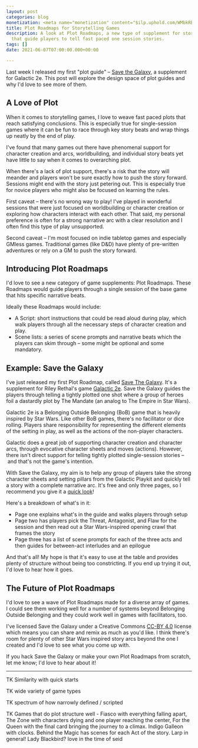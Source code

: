 ```yaml
---
layout: post
categories: blog
monetization: <meta name="monetization" content="$ilp.uphold.com/WMbkRBiZFgbx">
title: Plot Roadmaps for Storytelling Games
description: A look at Plot Roadmaps, a new type of supplement for storytelling games
  that guide players to tell fast paced one session stories.
tags: []
date: 2021-06-07T07:00:00.000+00:00

---
```

Last week I released my first "plot guide" – [Save the Galaxy](https://randylubin.itch.io/save-the-galaxy), a supplement for Galactic 2e. This post will explore the design space of plot guides and why I'd love to see more of them.

## A Love of Plot

When it comes to storytelling games, I love to weave fast paced plots that reach satisfying conclusions. This is especially true for single-session games where it can be fun to race through key story beats and wrap things up neatly by the end of play.

I've found that many games out there have phenomenal support for character creation and arcs, worldbuilding, and individual story beats yet have little to say when it comes to overarching plot.

When there's a lack of plot support, there's a risk that the story will meander and players won't be sure exactly how to push the story forward. Sessions might end with the story just petering out. This is especially true for novice players who might also be focused on learning the rules.

First caveat – there's no wrong way to play! I've played in wonderful sessions that were just focused on worldbuilding or character creation or exploring how characters interact with each other. That said, my personal preference is often for a strong narrative arc with a clear resolution and I often find this type of play unsupported.

Second caveat – I'm most focused on indie tabletop games and especially GMless games. Traditional games (like D&D) have plenty of pre-written adventures or rely on a GM to push the story forward.

## Introducing Plot Roadmaps

I'd love to see a new category of game supplements: Plot Roadmaps. These Roadmaps would guide players through a single session of the base game that hits specific narrative beats.

Ideally these Roadmaps would include:

* A Script: short instructions that could be read aloud during play, which walk players through all the necessary steps of character creation and play.
* Scene lists: a series of scene prompts and narrative beats which the players can skim through – some might be optional and some mandatory.

## Example: Save the Galaxy

I've just released my first Plot Roadmap, called [Save The Galaxy](https://randylubin.itch.io/save-the-galaxy). It's a supplement for Riley Rethal's game [Galactic 2e](https://metagame.itch.io/galactic). Save the Galaxy guides the players through telling a tightly plotted one shot where a group of heroes foil a dastardly plot by The Mandate (an analog to The Empire in Star Wars).

Galactic 2e is a Belonging Outside Belonging (BoB) game that is heavily inspired by Star Wars. Like other BoB games, there's no facilitator or dice rolling. Players share responsibility for representing the different elements of the setting in play, as well as the actions of the non-player characters.

Galactic does a great job of supporting character creation and character arcs, through evocative character sheets and moves (actions). However, there isn't direct support for telling tightly plotted single-session stories – and that's not the game's intention.

With Save the Galaxy, my aim is to help any group of players take the strong character sheets and setting pillars from the Galactic Playkit and quickly tell a story with a complete narrative arc. It's free and only three pages, so I recommend you give it a [quick look](https://randylubin.itch.io/save-the-galaxy)!

Here's a breakdown of what's in it:

* Page one explains what's in the guide and walks players through setup
* Page two has players pick the Threat, Antagonist, and Flaw for the session and then read out a Star Wars-inspired opening crawl that frames the story
* Page three has a list of scene prompts for each of the three acts and then guides for between-act interludes and an epilogue

And that's all! My hope is that it's easy to use at the table and provides plenty of structure without being too constricting. If you end up trying it out, I'd love to hear how it goes.

## The Future of Plot Roadmaps

I'd love to see a wave of Plot Roadmaps made for a diverse array of games. I could see them working well for a number of systems beyond Belonging Outside Belonging and they could work well in games with facilitators, too.

I've licensed Save the Galaxy under a Creative Commons [CC-BY 4.0](http://creativecommons.org/licenses/by/4.0/) license which means you can share and remix as much as you'd like. I think there's room for plenty of other Star Wars inspired story arcs beyond the one I created and I'd love to see what you come up with.

If you hack Save the Galaxy or make your own Plot Roadmaps from scratch, let me know; I'd love to hear about it!

***

TK Similarity with quick starts

TK wide variety of game types

TK spectrum of how narrowly defined / scripted

TK Games that do plot structure well - Fiasco with everything falling apart, The Zone with characters dying and one player reaching the center, For the Queen with the final card bringing the journey to a climax. Indigo Galleon with clocks. Behind the Magic has scenes for each Act of the story. Larp in general! Lady Blackbird? love in the time of seid